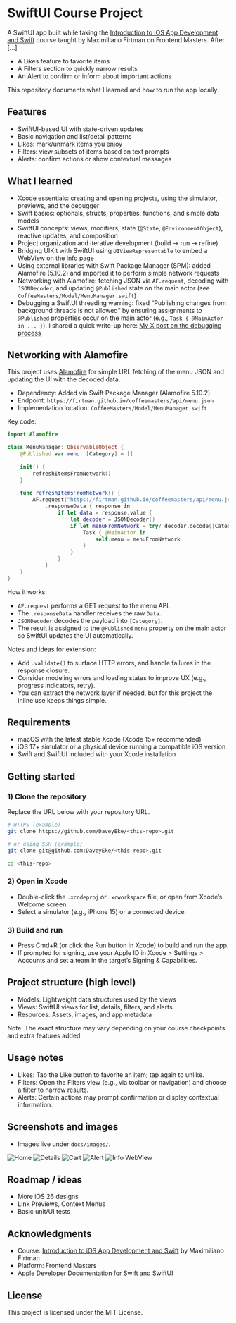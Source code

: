 # SwiftUI Course Project

A SwiftUI app built while taking the [Introduction to iOS App Development and Swift](https://frontendmasters.com/courses/swift-ios/) course taught by Maximiliano Firtman on Frontend Masters. After [...]
- A Likes feature to favorite items
- A Filters section to quickly narrow results
- An Alert to confirm or inform about important actions

This repository documents what I learned and how to run the app locally.

## Features

- SwiftUI-based UI with state-driven updates
- Basic navigation and list/detail patterns
- Likes: mark/unmark items you enjoy
- Filters: view subsets of items based on text prompts
- Alerts: confirm actions or show contextual messages

## What I learned

- Xcode essentials: creating and opening projects, using the simulator, previews, and the debugger
- Swift basics: optionals, structs, properties, functions, and simple data models
- SwiftUI concepts: views, modifiers, state (`@State`, `@EnvironmentObject`), reactive updates, and composition
- Project organization and iterative development (build → run → refine)
- Bridging UIKit with SwiftUI using `UIViewRepresentable` to embed a WebView on the Info page
- Using external libraries with Swift Package Manager (SPM): added Alamofire (5.10.2) and imported it to perform simple network requests
- Networking with Alamofire: fetching JSON via `AF.request`, decoding with `JSONDecoder`, and updating `@Published` state on the main actor (see `CoffeeMasters/Model/MenuManager.swift`)
- Debugging a SwiftUI threading warning: fixed “Publishing changes from background threads is not allowed” by ensuring assignments to `@Published` properties occur on the main actor (e.g., `Task { @MainActor in ... }`). I shared a quick write-up here: [My X post on the debugging process](https://twitter.com/1804davey/status/1980522212626214934)

## Networking with Alamofire

This project uses [Alamofire](https://github.com/Alamofire/Alamofire) for simple URL fetching of the menu JSON and updating the UI with the decoded data.

- Dependency: Added via Swift Package Manager (Alamofire 5.10.2).
- Endpoint: `https://firtman.github.io/coffeemasters/api/menu.json`
- Implementation location: `CoffeeMasters/Model/MenuManager.swift`

Key code:

```swift
import Alamofire

class MenuManager: ObservableObject {
    @Published var menu: [Category] = []
    
    init() {
        refreshItemsFromNetwork()
    }
    
    func refreshItemsFromNetwork() {
        AF.request("https://firtman.github.io/coffeemasters/api/menu.json")
            .responseData { response in
                if let data = response.value {
                    let decoder = JSONDecoder()
                    if let menuFromNetwork = try? decoder.decode([Category].self, from: data) {
                        Task { @MainActor in
                            self.menu = menuFromNetwork
                        }
                    }
                }
            }
    }
}
```

How it works:

- `AF.request` performs a GET request to the menu API.
- The `.responseData` handler receives the raw `Data`.
- `JSONDecoder` decodes the payload into `[Category]`.
- The result is assigned to the `@Published` `menu` property on the main actor so SwiftUI updates the UI automatically.

Notes and ideas for extension:

- Add `.validate()` to surface HTTP errors, and handle failures in the response closure.
- Consider modeling errors and loading states to improve UX (e.g., progress indicators, retry).
- You can extract the network layer if needed, but for this project the inline use keeps things simple.

## Requirements

- macOS with the latest stable Xcode (Xcode 15+ recommended)
- iOS 17+ simulator or a physical device running a compatible iOS version
- Swift and SwiftUI included with your Xcode installation

## Getting started

### 1) Clone the repository

Replace the URL below with your repository URL.

```bash
# HTTPS (example)
git clone https://github.com/DaveyEke/<this-repo>.git

# or using SSH (example)
git clone git@github.com:DaveyEke/<this-repo>.git
```

```bash
cd <this-repo>
```

### 2) Open in Xcode

- Double-click the `.xcodeproj` or `.xcworkspace` file, or open from Xcode’s Welcome screen.
- Select a simulator (e.g., iPhone 15) or a connected device.

### 3) Build and run

- Press Cmd+R (or click the Run button in Xcode) to build and run the app.
- If prompted for signing, use your Apple ID in Xcode > Settings > Accounts and set a team in the target’s Signing & Capabilities.

## Project structure (high level)

- Models: Lightweight data structures used by the views
- Views: SwiftUI views for list, details, filters, and alerts
- Resources: Assets, images, and app metadata

Note: The exact structure may vary depending on your course checkpoints and extra features added.

## Usage notes

- Likes: Tap the Like button to favorite an item; tap again to unlike.
- Filters: Open the Filters view (e.g., via toolbar or navigation) and choose a filter to narrow results.
- Alerts: Certain actions may prompt confirmation or display contextual information.

## Screenshots and images

- Images live under `docs/images/`.

![Home](docs/images/home.png)
![Details](docs/images/details.png)
![Cart](docs/images/cart.png)
![Alert](docs/images/alert.png)
![Info WebView](docs/images/infowebview.png)

## Roadmap / ideas

- More iOS 26 designs
- Link Previews, Context Menus
- Basic unit/UI tests

## Acknowledgments

- Course: [Introduction to iOS App Development and Swift](https://frontendmasters.com/courses/swift-ios/) by Maximiliano Firtman
- Platform: Frontend Masters
- Apple Developer Documentation for Swift and SwiftUI

## License

This project is licensed under the MIT License.
